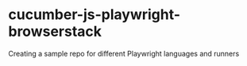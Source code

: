 # cucumber-js-playwright-browserstack
Creating a sample repo for different Playwright languages and runners
